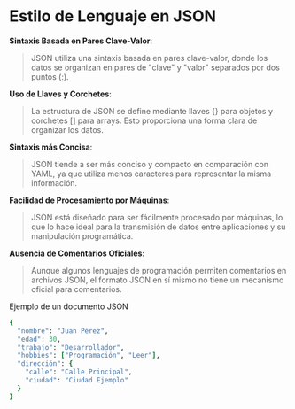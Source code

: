 # Estilo de Lenguaje en JSON

**Sintaxis Basada en Pares Clave-Valor**:

> JSON utiliza una sintaxis basada en pares clave-valor, donde los datos se organizan en pares de "clave" y "valor" separados por dos puntos (:).

**Uso de Llaves y Corchetes**:

> La estructura de JSON se define mediante llaves {} para objetos y corchetes [] para arrays. Esto proporciona una forma clara de organizar los datos.

**Sintaxis más Concisa**:

> JSON tiende a ser más conciso y compacto en comparación con YAML, ya que utiliza menos caracteres para representar la misma información.

**Facilidad de Procesamiento por Máquinas**:

> JSON está diseñado para ser fácilmente procesado por máquinas, lo que lo hace ideal para la transmisión de datos entre aplicaciones y su manipulación programática.

**Ausencia de Comentarios Oficiales**:

> Aunque algunos lenguajes de programación permiten comentarios en archivos JSON, el formato JSON en sí mismo no tiene un mecanismo oficial para comentarios.

Ejemplo de un documento JSON

```ruby
{
  "nombre": "Juan Pérez",
  "edad": 30,
  "trabajo": "Desarrollador",
  "hobbies": ["Programación", "Leer"],
  "dirección": {
    "calle": "Calle Principal",
    "ciudad": "Ciudad Ejemplo"
  }
}
```


